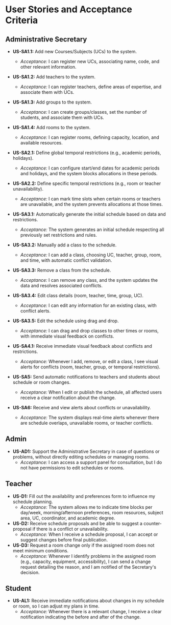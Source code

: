 # User Stories and Acceptance Criteria

## Administrative Secretary

- **US-SA1.1:** Add new Courses/Subjects (UCs) to the system.
  - _Acceptance:_ I can register new UCs, associating name, code, and other relevant information.
- **US-SA1.2:** Add teachers to the system.
  - _Acceptance:_ I can register teachers, define areas of expertise, and associate them with UCs.
- **US-SA1.3:** Add groups to the system.
  - _Acceptance:_ I can create groups/classes, set the number of students, and associate them with UCs.
- **US-SA1.4:** Add rooms to the system.
  - _Acceptance:_ I can register rooms, defining capacity, location, and available resources.

- **US-SA2.1:** Define global temporal restrictions (e.g., academic periods, holidays).
  - _Acceptance:_ I can configure start/end dates for academic periods and holidays, and the system blocks allocations in these periods.
- **US-SA2.2:** Define specific temporal restrictions (e.g., room or teacher unavailability).
  - _Acceptance:_ I can mark time slots when certain rooms or teachers are unavailable, and the system prevents allocations at those times.

- **US-SA3.1:** Automatically generate the initial schedule based on data and restrictions.
  - _Acceptance:_ The system generates an initial schedule respecting all previously set restrictions and rules.
- **US-SA3.2:** Manually add a class to the schedule.
  - _Acceptance:_ I can add a class, choosing UC, teacher, group, room, and time, with automatic conflict validation.
- **US-SA3.3:** Remove a class from the schedule.
  - _Acceptance:_ I can remove any class, and the system updates the data and resolves associated conflicts.
- **US-SA3.4:** Edit class details (room, teacher, time, group, UC).
  - _Acceptance:_ I can edit any information for an existing class, with conflict alerts.
- **US-SA3.5:** Edit the schedule using drag and drop.
  - _Acceptance:_ I can drag and drop classes to other times or rooms, with immediate visual feedback on conflicts.

- **US-SA4.1:** Receive immediate visual feedback about conflicts and restrictions.
  - _Acceptance:_ Whenever I add, remove, or edit a class, I see visual alerts for conflicts (room, teacher, group, or temporal restrictions).

- **US-SA5:** Send automatic notifications to teachers and students about schedule or room changes.
  - _Acceptance:_ When I edit or publish the schedule, all affected users receive a clear notification about the change.

- **US-SA6:** Receive and view alerts about conflicts or unavailability.
  - _Acceptance:_ The system displays real-time alerts whenever there are schedule overlaps, unavailable rooms, or teacher conflicts.

## Admin

- **US-AD1:** Support the Administrative Secretary in case of questions or problems, without directly editing schedules or managing rooms.
  - _Acceptance:_ I can access a support panel for consultation, but I do not have permissions to edit schedules or rooms.

## Teacher

- **US-D1:** Fill out the availability and preferences form to influence my schedule planning.
  - _Acceptance:_ The system allows me to indicate time blocks per day/week, morning/afternoon preferences, room resources, subject area, UC, coordinator, and academic degree.
- **US-D2:** Receive schedule proposals and be able to suggest a counter-proposal if there is a conflict or unavailability.
  - _Acceptance:_ When I receive a schedule proposal, I can accept or suggest changes before final publication.
- **US-D3:** Request a room change only if the assigned room does not meet minimum conditions.
  - _Acceptance:_ Whenever I identify problems in the assigned room (e.g., capacity, equipment, accessibility), I can send a change request detailing the reason, and I am notified of the Secretary's decision.

## Student

- **US-AL1:** Receive immediate notifications about changes in my schedule or room, so I can adjust my plans in time.
  - _Acceptance:_ Whenever there is a relevant change, I receive a clear notification indicating the before and after of the change.
